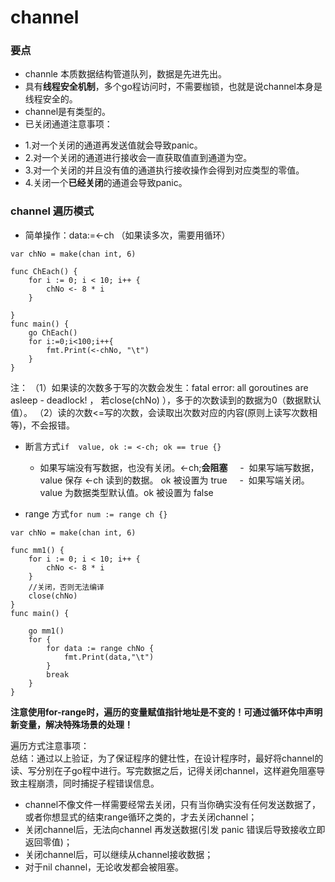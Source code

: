 #  channel


### 要点

* channle 本质数据结构管道队列，数据是先进先出。
* 具有**线程安全机制**，多个go程访问时，不需要枷锁，也就是说channel本身是线程安全的。
* channel是有类型的。
* 已关闭通道注意事项：
 - 1.对一个关闭的通道再发送值就会导致panic。
 - 2.对一个关闭的通道进行接收会一直获取值直到通道为空。
 - 3.对一个关闭的并且没有值的通道执行接收操作会得到对应类型的零值。
 - 4.关闭一个**已经关闭**的通道会导致panic。

### channel 遍历模式

* 简单操作：data:=<-ch （如果读多次，需要用循环）
```
var chNo = make(chan int, 6)
 
func ChEach() {
	for i := 0; i < 10; i++ {
		chNo <- 8 * i
	}
 
}
func main() {
	go ChEach()
	for i:=0;i<100;i++{
		fmt.Print(<-chNo, "\t")
	}
}

```
注：
（1）如果读的次数多于写的次数会发生：fatal error: all goroutines are asleep - deadlock! ，
若close(chNo) ），多于的次数读到的数据为0（数据默认值）。
（2）读的次数<=写的次数，会读取出次数对应的内容(原则上读写次数相等)，不会报错。



* 断言方式```if  value, ok := <-ch; ok == true {}```
    -  如果写端没有写数据，也没有关闭。<-ch;**会阻塞**
    -  如果写端写数据， value 保存 <-ch 读到的数据。 ok 被设置为 true
    -  如果写端关闭。 value 为数据类型默认值。ok 被设置为 false

* range 方式```for num := range ch {}```

```
var chNo = make(chan int, 6)
 
func mm1() {
	for i := 0; i < 10; i++ {
		chNo <- 8 * i
	}
    //关闭，否则无法编译
	close(chNo)
}
func main() {
 
	go mm1()
	for {
		for data := range chNo {
			fmt.Print(data,"\t")
		}
		break
	}
}
```

**注意使用for-range时，遍历的变量赋值指针地址是不变的！可通过循环体中声明新变量，解决特殊场景的处理！**

遍历方式注意事项：  
总结：通过以上验证，为了保证程序的健壮性，在设计程序时，最好将channel的读、写分别在子go程中进行。写完数据之后，记得关闭channel，这样避免阻塞导致主程崩溃，同时捕捉子程错误信息。

* channel不像文件一样需要经常去关闭，只有当你确实没有任何发送数据了，或者你想显式的结束range循环之类的，才去关闭channel；
* 关闭channel后，无法向channel 再发送数据(引发 panic 错误后导致接收立即返回零值)；
* 关闭channel后，可以继续从channel接收数据；
* 对于nil channel，无论收发都会被阻塞。

